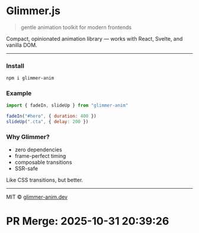 
#  **Glimmer.js**

> gentle animation toolkit for modern frontends

Compact, opinionated animation library — works with React, Svelte, and vanilla DOM.

---

###  Install

```bash
npm i glimmer-anim
```

### Example

```js
import { fadeIn, slideUp } from "glimmer-anim"

fadeIn("#hero", { duration: 400 })
slideUp(".cta", { delay: 200 })
```

### Why Glimmer?

* zero dependencies
* frame-perfect timing
* composable transitions
* SSR-safe

Like CSS transitions, but better.

---

MIT © [glimmer-anim.dev](https://glimmer-anim.dev)

# PR Merge: 2025-10-31 20:39:26
